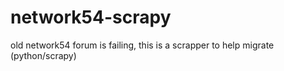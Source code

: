 # network54-scrapy
old network54 forum is failing, this is a scrapper to help migrate (python/scrapy)
